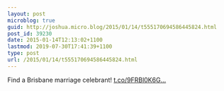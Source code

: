 ```yaml
---
layout: post
microblog: true
guid: http://joshua.micro.blog/2015/01/14/t555170694586445824.html
post_id: 39230
date: 2015-01-14T12:13:02+1100
lastmod: 2019-07-30T17:41:39+1100
type: post
url: /2015/01/14/t555170694586445824.html
---
```

Find a Brisbane marriage celebrant! [t.co/9FRBl0K6G...](http://t.co/9FRBl0K6Gd)
